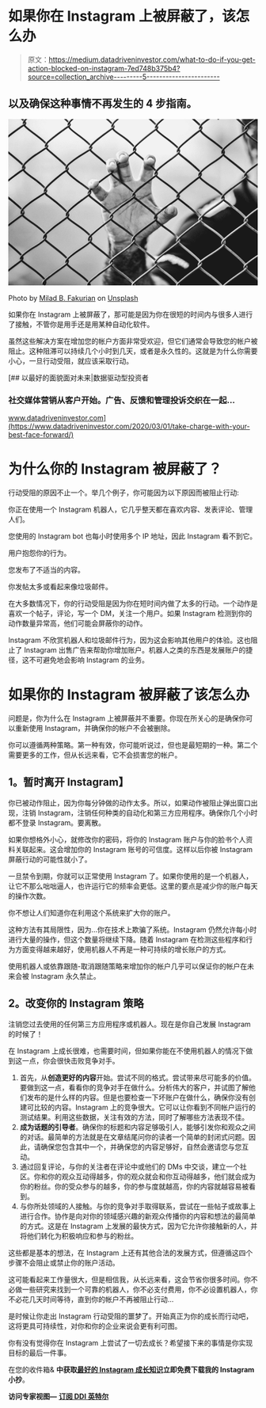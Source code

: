 # 如果你在 Instagram 上被屏蔽了，该怎么办

> 原文：<https://medium.datadriveninvestor.com/what-to-do-if-you-get-action-blocked-on-instagram-7ed748b375b4?source=collection_archive---------5----------------------->

## 以及确保这种事情不再发生的 4 步指南。

![](img/a8708e543dbb6cdb276219164d9d7cce.png)

Photo by [Milad B. Fakurian](https://unsplash.com/@fakurian?utm_source=medium&utm_medium=referral) on [Unsplash](https://unsplash.com?utm_source=medium&utm_medium=referral)

如果你在 Instagram 上被屏蔽了，那可能是因为你在很短的时间内与很多人进行了接触，不管你是用手还是用某种自动化软件。

虽然这些解决方案在增加您的帐户方面非常受欢迎，但它们通常会导致您的帐户被阻止。这种阻滞可以持续几个小时到几天，或者是永久性的。这就是为什么你需要小心，一旦行动受阻，就应该采取行动。

[](https://www.datadriveninvestor.com/2020/03/01/take-charge-with-your-best-face-forward/) [## 以最好的面貌面对未来|数据驱动型投资者

### 社交媒体营销从客户开始。广告、反馈和管理投诉交织在一起…

www.datadriveninvestor.com](https://www.datadriveninvestor.com/2020/03/01/take-charge-with-your-best-face-forward/) 

# **为什么你的 Instagram 被屏蔽了？**

行动受阻的原因不止一个。举几个例子，你可能因为以下原因而被阻止行动:

你正在使用一个 Instagram 机器人，它几乎整天都在喜欢内容、发表评论、管理人们。

您使用的 Instagram bot 也每小时使用多个 IP 地址，因此 Instagram 看不到它。

用户抱怨你的行为。

您发布了不适当的内容。

你发帖太多或看起来像垃圾邮件。

在大多数情况下，你的行动受阻是因为你在短时间内做了太多的行动。一个动作是喜欢一个帖子，评论，写一个 DM，关注一个用户。如果 Instagram 检测到你的动作数量异常高，他们可能会屏蔽你的动作。

Instagram 不欣赏机器人和垃圾邮件行为，因为这会影响其他用户的体验。这也阻止了 Instagram 出售广告来帮助你增加账户。机器人之类的东西是发展账户的捷径，这不可避免地会影响 Instagram 的业务。

# **如果你的 Instagram 被屏蔽了该怎么办**

问题是，你为什么在 Instagram 上被屏蔽并不重要。你现在所关心的是确保你可以重新使用 Instagram，并确保你的帐户不会被删除。

你可以遵循两种策略。第一种有效，你可能听说过，但也是最短期的一种。第二个需要更多的工作，但从长远来看，它不会损害您的帐户。

## **1。暂时离开 Instagram】**

你已被动作阻止，因为你每分钟做的动作太多。所以，如果动作被阻止弹出窗口出现，注销 Instagram，注销任何种类的自动化和第三方应用程序。确保你几个小时都不登录 Instagram。要离散。

如果你想格外小心，就修改你的密码，将你的 Instagram 账户与你的脸书个人资料关联起来。这会增加你的 Instagram 账号的可信度。这样以后你被 Instagram 屏蔽行动的可能性就小了。

一旦禁令到期，你就可以正常使用 Instagram 了。如果你使用的是一个机器人，让它不那么咄咄逼人，也许运行它的频率会更低。这里的要点是减少你的账户每天的操作次数。

你不想让人们知道你在利用这个系统来扩大你的账户。

这种方法有其局限性，因为…你在技术上欺骗了系统。Instagram 仍然允许每小时进行大量的操作，但这个数量将继续下降。随着 Instagram 在检测这些程序和行为方面变得越来越好，使用机器人不再是一种可持续的增长账户的方式。

使用机器人或依靠跟随-取消跟随策略来增加你的帐户几乎可以保证你的帐户在未来会被 Instagram 永久禁止。

## **2。改变你的 Instagram 策略**

注销您过去使用的任何第三方应用程序或机器人。现在是你自己发展 Instagram 的时候了！

在 Instagram 上成长很难，也需要时间，但如果你能在不使用机器人的情况下做到这一点，你会很快击败竞争对手。

1.  首先，从**创造更好的内容**开始。尝试不同的格式。尝试带来尽可能多的价值。要做到这一点，看看你的竞争对手在做什么。分析伟大的客户，并试图了解他们发布的是什么样的内容。但是也要检查一下坏账户在做什么，确保你没有创建可比较的内容。Instagram 上的竞争很大。它可以让你看到不同帐户运行的测试结果。利用这些数据，关注有效的方法，同时了解哪些方法表现不佳。
2.  **成为话题的引导者**。确保你的标题和内容足够吸引人，能够引发你和观众之间的对话。最简单的方法就是在文章结尾问你的读者一个简单的封闭式问题。因此，请确保您包含其中一个，并确保您的内容足够好，自然会邀请您与您互动。
3.  通过回复评论，与你的关注者在评论中或他们的 DMs 中交谈，建立一个社区。你和你的观众互动得越多，你的观众就会和你互动得越多，他们就会成为你的粉丝。你的受众参与的越多，你的参与度就越高，你的内容就越容易被看到。
4.  与你所处领域的人接触。与你的竞争对手取得联系，尝试在一些帖子或故事上进行合作。协作是向对你的领域感兴趣的新观众传播你的内容和想法的最简单的方式。这是在 Instagram 上发展的最快方式，因为它允许你接触新的人，并将他们转化为积极响应和参与的粉丝。

这些都是基本的想法，在 Instagram 上还有其他合法的发展方式，但遵循这四个步骤不会阻止或禁止你的账户活动。

这可能看起来工作量很大，但是相信我，从长远来看，这会节省你很多时间。你不必做一些研究来找到一个可靠的机器人，你不必支付费用，你不必设置机器人，你不必花几天时间等待，直到你的帐户不再被阻止行动…

是时候让你走出 Instagram 行动受阻的噩梦了。开始真正为你的成长而行动吧，这将更具可持续性，对你和你的企业来说会更有利可图。

你有没有觉得你在 Instagram 上尝试了一切去成长？希望接下来的事情是你实现目标的最后一件事。

在您的收件箱& **中获取[最好的 Instagram 成长知识](https://charlestumiottojackson.ck.page/regularmedium)立即免费下载我的 Instagram 小抄**。

**访问专家视图—** [**订阅 DDI 英特尔**](https://datadriveninvestor.com/ddi-intel)